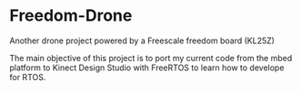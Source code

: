 # Freedom-Drone

Another drone project powered by a Freescale freedom board (KL25Z)

The main objective of this project is to port my current code from the mbed platform to Kinect Design Studio with FreeRTOS to learn how to develope for RTOS. 
